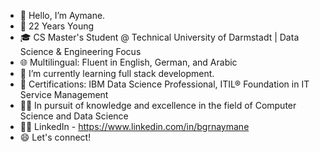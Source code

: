 - 👋 Hello, I’m Aymane.
- 🎂 22 Years Young
- 🎓 CS Master's Student @ Technical University of Darmstadt | Data Science & Engineering Focus
- 🌐 Multilingual: Fluent in English, German, and Arabic
- 🌱 I’m currently learning full stack development.
- 🧠 Certifications: IBM Data Science Professional, ITIL® Foundation in IT Service Management
- 👨‍💻 In pursuit of knowledge and excellence in the field of Computer Science and Data Science
- 👨🏾‍ LinkedIn - https://www.linkedin.com/in/bgrnaymane
- 😄 Let's connect!
